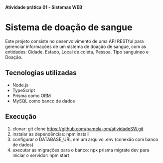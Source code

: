 **Atividade prática 01 - Sistemas WEB**
# Sistema de doação de sangue 
Este projeto consiste no desenvolvimento de uma API RESTful para gerenciar informações de um sistema de doação de sangue, com as entidades: Cidade, Estado, Local de coleta, Pessoa, Tipo sanguíneo e Doação.

## Tecnologias utilizadas
- Node.js
- TypeScript
- Prisma como ORM
- MySQL como banco de dados
  
## Execução
1. clonar: git clone https://github.com/pamela-om/atividadeSW.git
2. instalar as dependências: npm install
3. configurar o DATABASE_URL em um arquivo .env (conexão com banco de dados)
4. executar as migrações para o banco: npx prisma migrate dev
para iniciar o servidor: npm start
